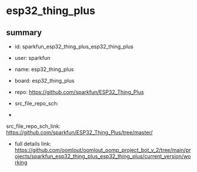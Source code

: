 # esp32_thing_plus
 
## summary 
* id: sparkfun_esp32_thing_plus_esp32_thing_plus
* user: sparkfun
* name: esp32_thing_plus
* board: esp32_thing_plus
* repo: https://github.com/sparkfun/ESP32_Thing_Plus



* src_file_repo_sch: 
*
 src_file_repo_sch_link: https://github.com/sparkfun/ESP32_Thing_Plus/tree/master/
* full details link: https://github.com/oomlout/oomlout_oomp_project_bot_v_2/tree/main/projects/sparkfun_esp32_thing_plus_esp32_thing_plus/current_version/working  






